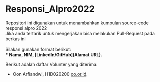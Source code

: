 # Responsi_Alpro2022
Repositori ini digunakan untuk menambahkan kumpulan source-code responsi alpro 2022 <br>
Jika anda tertarik untuk mengerjakan bisa melakukan Pull-Request pada berkas ini 
<br>
<br>
Silakan gunakan format berikut:<br>
**\* Nama, NIM, [LinkedIn/GitHub](Alamat URL).**  

Berikut adalah daftar Volunter yang diterima:
* Oon Arfiandwi, H1D020200 [oo.or.id](https://oo.or.id).

